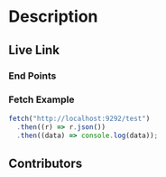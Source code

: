 # Description

## Live Link



### End Points


### Fetch Example



```js
fetch("http://localhost:9292/test")
  .then((r) => r.json())
  .then((data) => console.log(data));
```

## Contributors